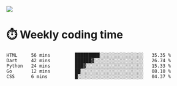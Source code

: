
<p> <img src="https://github-readme-stats.vercel.app/api?username=cozgerest&show_icons=true&hide_border=false" /> </p>

# :stopwatch: Weekly coding time 
<!--START_SECTION:waka-->
```text
HTML     56 mins         █████████░░░░░░░░░░░░░░░░   35.35 % 
Dart     42 mins         ██████▓░░░░░░░░░░░░░░░░░░   26.74 % 
Python   24 mins         ███▓░░░░░░░░░░░░░░░░░░░░░   15.33 % 
Go       12 mins         ██░░░░░░░░░░░░░░░░░░░░░░░   08.10 % 
CSS      6 mins          █░░░░░░░░░░░░░░░░░░░░░░░░   04.37 % 
```
<!--END_SECTION:waka-->

